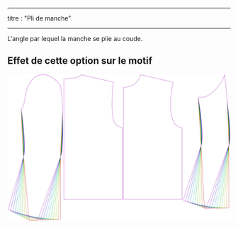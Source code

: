 - - -
titre : "Pli de manche"
- - -

L'angle par lequel la manche se plie au coude.

## Effet de cette option sur le motif

![Cette image montre l'effet de cette option en superposant plusieurs variantes qui ont une valeur différente pour cette option](bent_sleevebend_sample.svg "Effet de cette option sur le modèle")
